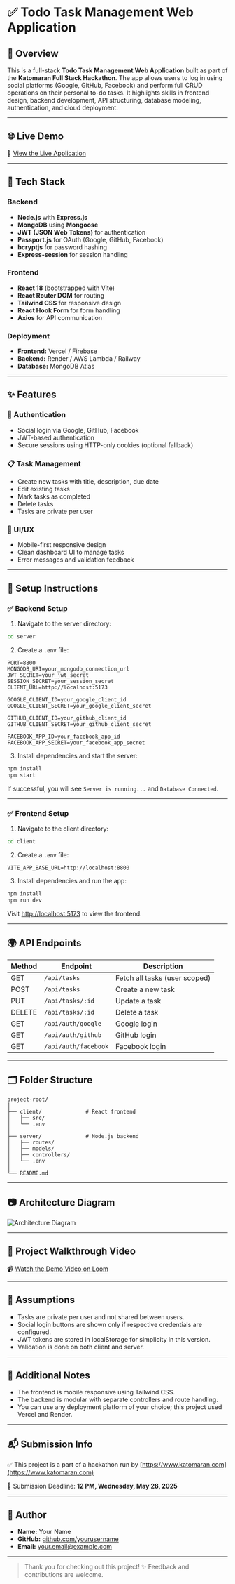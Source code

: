 # ✅ Todo Task Management Web Application

## 🚀 Overview

This is a full-stack **Todo Task Management Web Application** built as part of the **Katomaran Full Stack Hackathon**. The app allows users to log in using social platforms (Google, GitHub, Facebook) and perform full CRUD operations on their personal to-do tasks. It highlights skills in frontend design, backend development, API structuring, database modeling, authentication, and cloud deployment.

---

## 🌐 Live Demo

🔗 [View the Live Application](https://your-live-app-url.com)

---

## 🧰 Tech Stack

### Backend

- **Node.js** with **Express.js**
- **MongoDB** using **Mongoose**
- **JWT (JSON Web Tokens)** for authentication
- **Passport.js** for OAuth (Google, GitHub, Facebook)
- **bcryptjs** for password hashing
- **Express-session** for session handling

### Frontend

- **React 18** (bootstrapped with Vite)
- **React Router DOM** for routing
- **Tailwind CSS** for responsive design
- **React Hook Form** for form handling
- **Axios** for API communication

### Deployment

- **Frontend:** Vercel / Firebase
- **Backend:** Render / AWS Lambda / Railway
- **Database:** MongoDB Atlas

---

## ✨ Features

### 🔐 Authentication

- Social login via Google, GitHub, Facebook
- JWT-based authentication
- Secure sessions using HTTP-only cookies (optional fallback)

### 📋 Task Management

- Create new tasks with title, description, due date
- Edit existing tasks
- Mark tasks as completed
- Delete tasks
- Tasks are private per user

### 🎨 UI/UX

- Mobile-first responsive design
- Clean dashboard UI to manage tasks
- Error messages and validation feedback

---

## 🧪 Setup Instructions

### ✅ Backend Setup

1. Navigate to the server directory:

```bash
cd server
```

2. Create a `.env` file:

```env
PORT=8800
MONGODB_URI=your_mongodb_connection_url
JWT_SECRET=your_jwt_secret
SESSION_SECRET=your_session_secret
CLIENT_URL=http://localhost:5173

GOOGLE_CLIENT_ID=your_google_client_id
GOOGLE_CLIENT_SECRET=your_google_client_secret

GITHUB_CLIENT_ID=your_github_client_id
GITHUB_CLIENT_SECRET=your_github_client_secret

FACEBOOK_APP_ID=your_facebook_app_id
FACEBOOK_APP_SECRET=your_facebook_app_secret
```

3. Install dependencies and start the server:

```bash
npm install
npm start
```

If successful, you will see `Server is running...` and `Database Connected`.

---

### ✅ Frontend Setup

1. Navigate to the client directory:

```bash
cd client
```

2. Create a `.env` file:

```env
VITE_APP_BASE_URL=http://localhost:8800
```

3. Install dependencies and run the app:

```bash
npm install
npm run dev
```

Visit [http://localhost:5173](http://localhost:5173) to view the frontend.

---

## 🌍 API Endpoints

| Method | Endpoint             | Description                   |
| ------ | -------------------- | ----------------------------- |
| GET    | `/api/tasks`         | Fetch all tasks (user scoped) |
| POST   | `/api/tasks`         | Create a new task             |
| PUT    | `/api/tasks/:id`     | Update a task                 |
| DELETE | `/api/tasks/:id`     | Delete a task                 |
| GET    | `/api/auth/google`   | Google login                  |
| GET    | `/api/auth/github`   | GitHub login                  |
| GET    | `/api/auth/facebook` | Facebook login                |

---

## 🗂️ Folder Structure

```
project-root/
│
├── client/              # React frontend
│   ├── src/
│   └── .env
│
├── server/              # Node.js backend
│   ├── routes/
│   ├── models/
│   ├── controllers/
│   └── .env
│
└── README.md
```

---

## 📷 Architecture Diagram

![Architecture Diagram](https://your-image-link.com/diagram.png)

---

## 🎥 Project Walkthrough Video

📹 [Watch the Demo Video on Loom](https://www.loom.com/share/your-video-id)

---

## 📌 Assumptions

- Tasks are private per user and not shared between users.
- Social login buttons are shown only if respective credentials are configured.
- JWT tokens are stored in localStorage for simplicity in this version.
- Validation is done on both client and server.

---

## 📝 Additional Notes

- The frontend is mobile responsive using Tailwind CSS.
- The backend is modular with separate controllers and route handling.
- You can use any deployment platform of your choice; this project used Vercel and Render.

---

## 📬 Submission Info

✅ This project is a part of a hackathon run by [https://www.katomaran.com](https://www.katomaran.com)

📅 Submission Deadline: **12 PM, Wednesday, May 28, 2025**

---

## 👤 Author

- **Name:** Your Name
- **GitHub:** [github.com/yourusername](https://github.com/yourusername)
- **Email:** your.email@example.com

---

> Thank you for checking out this project! ✨ Feedback and contributions are welcome.
